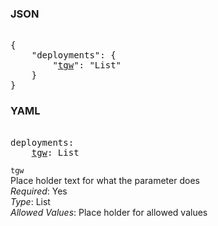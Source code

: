 ### JSON 
<pre> 
{
    "deployments": {
        "<a href=#tgw>tgw</a>": "List"
    }
}</pre> 
### YAML 
<pre> 
deployments:
    <a href=#tgw>tgw</a>: List
</pre> 


`tgw`  <a name="tgw"></a> \
Place holder text for what the parameter does \
*Required*: Yes \
*Type*: List \
*Allowed Values*: Place holder for allowed values

